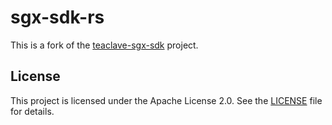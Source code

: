 # sgx-sdk-rs

This is a fork of the [teaclave-sgx-sdk](https://github.com/apache/incubator-teaclave-sgx-sdk) project.

## License

This project is licensed under the Apache License 2.0. See the [LICENSE](LICENSE) file for details.
